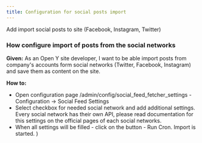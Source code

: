 ```yaml
---
title: Configuration for social posts import
---
```


Add import social posts to site (Facebook, Instagram, Twitter)

### How configure import of posts from the social networks 

**Given:** 
As an Open Y site developer, I want to be able import posts from company's accounts form social networks (Twitter, Facebook, Instagram) and save them as content on the site.

**How to:**
- Open configuration page /admin/config/social_feed_fetcher_settings - Configuration ->  Social Feed Settings  
- Select checkbox for needed social network and add additional settings. Every social network has their own API, please read documentation for this settings on the official pages of each social networks.  
- When all settings will be filled - click on the button - Run Cron. Import is started. )
